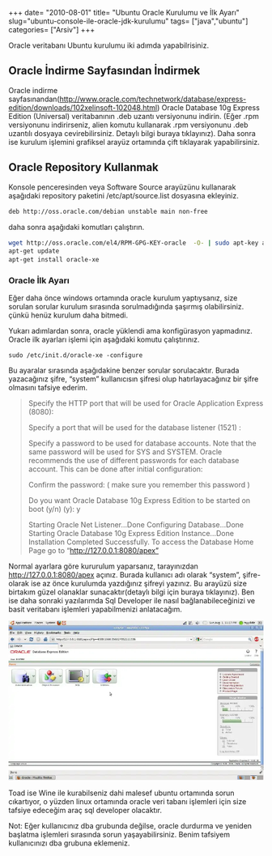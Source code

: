 +++
date= "2010-08-01"
title= "Ubuntu Oracle Kurulumu ve İlk Ayarı"
slug="ubuntu-console-ile-oracle-jdk-kurulumu"
tags= ["java","ubuntu"]
categories= ["Arsiv"]
+++



Oracle veritabanı Ubuntu kurulumu iki adımda yapabilrisiniz.

## Oracle İndirme Sayfasından İndirmek

Oracle indirme sayfasınandan(<http://www.oracle.com/technetwork/database/express-edition/downloads/102xelinsoft-102048.html>) Oracle Database 10g Express Edition (Universal) veritabanının .deb uzantı versiyonunu indirin. (Eğer .rpm versiyonunu indirirseniz, alien komutu kullanarak .rpm versiyonunu .deb uzantılı dosyaya cevirebilirsiniz. Detaylı bilgi buraya tıklayınız). Daha sonra ise kurulum işlemini grafiksel arayüz ortamında çift tıklayarak yapabilirsiniz.

## Oracle Repository Kullanmak

Konsole penceresinden veya Software Source arayüzünu kullanarak aşağıdaki repository paketini /etc/apt/source.list dosyasına ekleyiniz.

```bash
deb http://oss.oracle.com/debian unstable main non-free
```

daha sonra aşağıdaki komutları çalıştırın.

```bash
wget http://oss.oracle.com/el4/RPM-GPG-KEY-oracle  -O- | sudo apt-key add -
apt-get update
apt-get install oracle-xe
```

### Oracle İlk Ayarı

Eğer daha önce windows ortamında oracle kurulum yaptıysanız, size sorulan sorular kurulum sırasında sorulmadığında şaşırmış olabilirsiniz. çünkü henüz kurulum daha bitmedi.

Yukarı adımlardan sonra, oracle yüklendi ama konfigürasyon yapmadınız. Oracle ilk ayarları işlemi için aşağıdaki komutu çalıştırınız.

```shell
sudo /etc/init.d/oracle-xe -configure
```

Bu ayaralar sırasında aşağıdakine benzer sorular sorulacaktır. Burada yazacağınız şifre, “system” kullanıcısın şifresi olup hatırlayacağınız bir şifre olmasını tafsiye ederim.

> Specify the HTTP port that will be used for Oracle Application Express (8080):
>
> Specify a port that will be used for the database listener (1521) :
>
> Specify a password to be used for database accounts. Note that the same
> password will be used for SYS and SYSTEM. Oracle recommends the use of
> different passwords for each database account. This can be done after
> initial configuration:
>
> Confirm the password: ( make sure you remember this password )
>
> Do you want Oracle Database 10g Express Edition to be started on boot (y/n) (y): y
>
> Starting Oracle Net Listener…Done
> Configuring Database…Done
> Starting Oracle Database 10g Express Edition Instance…Done
> Installation Completed Successfully.
> To access the Database Home Page go to “http://127.0.0.1:8080/apex”

Normal ayarlara göre kururulum yaparsanız, tarayınızdan http://127.0.0.1:8080/apex açınız. Burada kullanıcı adı olarak “system”, şifre- olarak ise az önce kurulumda yazdığınız şifreyi yazınız. Bu arayüzü size birtakım güzel olanaklar sunacaktır(detaylı bilgi için buraya tıklayınız). Ben ise daha sonraki yazılarımda Sql Developer ile nasıl bağlanabileceğinizi ve basit veritabanı işlemleri yapabilmenizi anlatacağım.

![Oracle](/images/oracle1.jpg)

Toad ise Wine ile kurabilseniz dahi malesef ubuntu ortamında sorun cıkartıyor, o yüzden linux ortamında oracle veri tabanı işlemleri için size tafsiye edeceğim araç sql developer olacaktır.

Not: Eğer kullanıcınız dba grubunda değilse, oracle durdurma ve yeniden başlatma işlemleri sırasında sorun yaşayabilirsiniz. Benim tafsiyem kullanıcınızı dba grubuna eklemeniz.
